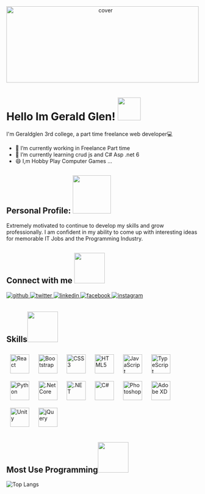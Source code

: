 <div align="center">
<img width="100%" height = "200px" src="https://scontent.fdvo5-1.fna.fbcdn.net/v/t31.18172-8/23845596_1847807541906711_5606636662922410325_o.jpg?stp=dst-jpg_p600x600&_nc_cat=109&ccb=1-7&_nc_sid=e3f864&_nc_eui2=AeF1oUwuzonSAD40t0lsyPMjc2-ojJBRxjBzb6iMkFHGMGvz966DJiYqyQ-diabgy_Jx-J-xN-CIEY0Rl_7Cy1Hp&_nc_ohc=Ij8mTwqx8wQAX_dvMgs&tn=gkzkV54oP0XY0mpz&_nc_ht=scontent.fdvo5-1.fna&oh=00_AT8XLjVzUX9OWkR_o7i94lIcHU0uIP9HbJzx52j7BEpk2Q&oe=62FFD8BE" alt="cover" />
</div>

<h1> Hello Im Gerald Glen!  <img src = "https://raw.githubusercontent.com/MartinHeinz/MartinHeinz/master/wave.gif" width=60px height=60px> </h1>

I'm  Geraldglen 3rd college, a part time freelance web developer💻

- 🔭 I’m currently working in Freelance Part time
- 🌱 I’m currently learning crud js and C# Asp .net 6
- 😄 I,m Hobby Play Computer Games ...

<h2> Personal Profile: <img  src="https://media0.giphy.com/media/KDDpcKigbfFpnejZs6/giphy.gif?cid=ecf05e47oy6f4zjs8g1qoiystc56cu7r9tb8a1fe76e05oty&rid=giphy.gif" width=100px height=100px></h2>

<div size='20px'>Extremely motivated to continue to develop my skills and grow professionally. I am confident in my ability to come up with interesting ideas for memorable IT Jobs and the Programming Industry. 
</div>

<h2> Connect with me <img src='https://raw.githubusercontent.com/ShahriarShafin/ShahriarShafin/main/Assets/handshake.gif' width=80px height=80px"></h2>
<div align="left">
<a href="https://github.com/gjayz099" target="_blank">
<img src=https://img.shields.io/badge/github-%2324292e.svg?&style=for-the-badge&logo=github&logoColor=white alt=github style="margin-bottom: 5px;" />
</a>
<a href="https://twitter.com/dgeraldglen" target="_blank">
<img src=https://img.shields.io/badge/twitter-%2300acee.svg?&style=for-the-badge&logo=twitter&logoColor=white alt=twitter style="margin-bottom: 5px;" />
</a>
<a href="https://www.linkedin.com/in/geraldglen-dangcalan-760072190/" target="_blank">
<img src=https://img.shields.io/badge/linkedin-%231E77B5.svg?&style=for-the-badge&logo=linkedin&logoColor=white alt=linkedin style="margin-bottom: 5px;" />
</a>
<a href="https://www.facebook.com/geraldglen.dangcalan/" target="_blank">
<img src=https://img.shields.io/badge/facebook-%232E87FB.svg?&style=for-the-badge&logo=facebook&logoColor=white alt=facebook style="margin-bottom: 5px;" />
</a>
<a href="https://www.instagram.com/dgeraldglen/" target="_blank">
<img src=https://img.shields.io/badge/instagram-%23000000.svg?&style=for-the-badge&logo=instagram&logoColor=white alt=instagram style="margin-bottom: 5px;" />
</a>  
</div>


<h2> Skills<img src="https://media2.giphy.com/media/QssGEmpkyEOhBCb7e1/giphy.gif?cid=ecf05e47a0n3gi1bfqntqmob8g9aid1oyj2wr3ds3mg700bl&rid=giphy.gif" width=80px height=80px></h2>
<div align="left">  
<img style="margin: 10px" src="https://profilinator.rishav.dev/skills-assets/react-original-wordmark.svg" alt="React" height="50" />  
<img style="margin: 10px" src="https://profilinator.rishav.dev/skills-assets/bootstrap-plain.svg" alt="Bootstrap" height="50" />  
<img style="margin: 10px" src="https://profilinator.rishav.dev/skills-assets/css3-original-wordmark.svg" alt="CSS3" height="50" />  
<img style="margin: 10px" src="https://profilinator.rishav.dev/skills-assets/html5-original-wordmark.svg" alt="HTML5" height="50" />  
<img style="margin: 10px" src="https://profilinator.rishav.dev/skills-assets/javascript-original.svg" alt="JavaScript" height="50" />  
<img style="margin: 10px" src="https://profilinator.rishav.dev/skills-assets/typescript-original.svg" alt="TypeScript" height="50" />  
<img style="margin: 10px" src="https://profilinator.rishav.dev/skills-assets/python-original.svg" alt="Python" height="50" />  
<img style="margin: 10px" src="https://profilinator.rishav.dev/skills-assets/dotnetcore.png" alt=".Net Core" height="50" />  
<img style="margin: 10px" src="https://profilinator.rishav.dev/skills-assets/dot-net-original-wordmark.svg" alt=".NET" height="50" />  
<img style="margin: 10px" src="https://profilinator.rishav.dev/skills-assets/csharp-original.svg" alt="C#" height="50" />  
<img style="margin: 10px" src="https://profilinator.rishav.dev/skills-assets/photoshop-plain.svg" alt="Photoshop" height="50" />  
<img style="margin: 10px" src="https://profilinator.rishav.dev/skills-assets/adobexd.png" alt="Adobe XD" height="50" />  
<img style="margin: 10px" src="https://profilinator.rishav.dev/skills-assets/unity.png" alt="Unity" height="50" />  
<img style="margin: 10px" src="https://profilinator.rishav.dev/skills-assets/jquery.png" alt="jQuery" height="50" />  
</div>


<h2> Most Use Programming<img src = "https://media2.giphy.com/media/QssGEmpkyEOhBCb7e1/giphy.gif?cid=ecf05e47a0n3gi1bfqntqmob8g9aid1oyj2wr3ds3mg700bl&rid=giphy.gif" width=80px height=80px></h2>

![Top Langs](https://github-readme-stats.vercel.app/api/top-langs/?username=gjayz099&theme=dark&show_icons=true)
<!--

##Skil
**gjayz099/gjayz099** is a ✨ _special_ ✨ repository because its `README.md` (this file) appears on your GitHub profile.

Here are some ideas to get you started:

- 🔭 I’m currently working in Freelance ...
- 🌱 I’m currently learning crud js and C# ...
- 👯 I’m looking to collaborate on ...
- 🤔 I’m looking for help with ...
- 💬 Ask me about ...
- 📫 How to reach me: ...
- 😄 I,m Hobby Play Computer Games ...
- ⚡ Fun fact: ...
-->
